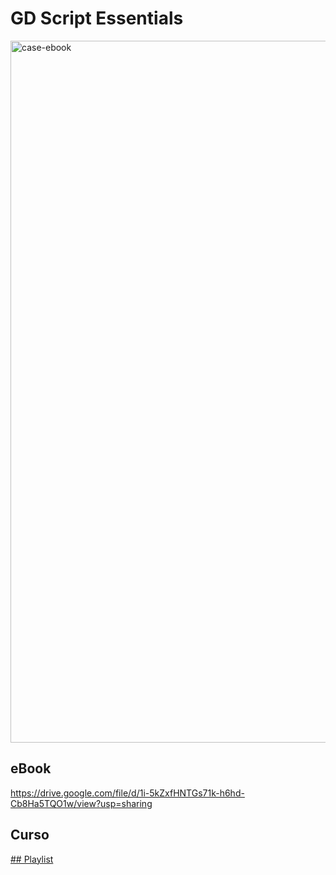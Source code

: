 # GD Script Essentials

<img width="794" height="1123" alt="case-ebook" src="https://github.com/user-attachments/assets/64312ef6-752f-4a9d-8699-bc9e0215bf8e" />

## eBook

https://drive.google.com/file/d/1i-5kZxfHNTGs71k-h6hd-Cb8Ha5TQO1w/view?usp=sharing

## Curso

[## Playlist](https://www.youtube.com/watch?v=HPa2570gLL8&list=PLpaWU9Qk4Oc9FeN4yjwY4AbZe0PmWwOBX)
